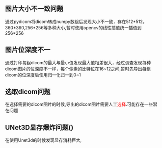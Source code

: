 ## 图片大小不一致问题
通过pydicom将dicom转成numpy数组后发现大小不一致，存在512\*512，360\*360,256\*256等多种大小,暂时使用opencv的线性插值统一插值到256\*256

## 图片位深度不一
通过打印每组dicom的最大与最小值发现最大值相差很大，经过调查发现每种dicom图片的位深度不一样，每个像素的比特位在16~12之间,暂时先导出每组dicom的位深度后使用归一化归一到0~1

## 选取dicom问题
在选择需要的dicom图片的时候,导出的dicom图片需要人工<font color="#ff0000">选择</font>.可能存在一些潜在问题

## UNet3D显存爆炸问题()
在使用Unet3d的时候发现显存消耗巨大,